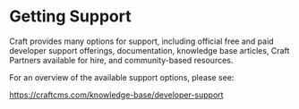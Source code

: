 # Getting Support

Craft provides many options for support, including official free and paid developer support offerings,
documentation, knowledge base articles, Craft Partners available for hire, and community-based resources.

For an overview of the available support options, please see:

https://craftcms.com/knowledge-base/developer-support
